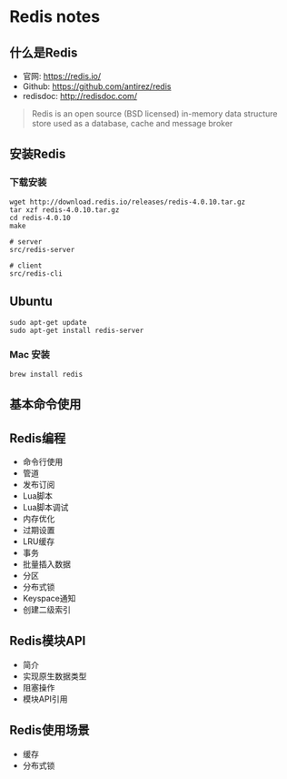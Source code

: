 # Redis notes

## 什么是Redis

- 官网: https://redis.io/
- Github: https://github.com/antirez/redis
- redisdoc: http://redisdoc.com/

> Redis is an open source (BSD licensed)
> in-memory data structure store
> used as a database, cache and message broker

## 安装Redis

### 下载安装

```shell
wget http://download.redis.io/releases/redis-4.0.10.tar.gz
tar xzf redis-4.0.10.tar.gz
cd redis-4.0.10
make

# server
src/redis-server

# client
src/redis-cli
```

## Ubuntu

```shell
sudo apt-get update
sudo apt-get install redis-server
```

### Mac 安装

```shell
brew install redis
```

## 基本命令使用


## Redis编程

- 命令行使用
- 管道
- 发布订阅
- Lua脚本
- Lua脚本调试
- 内存优化
- 过期设置
- LRU缓存
- 事务
- 批量插入数据
- 分区
- 分布式锁
- Keyspace通知
- 创建二级索引

## Redis模块API

- 简介
- 实现原生数据类型
- 阻塞操作
- 模块API引用

## Redis使用场景

- 缓存
- 分布式锁


